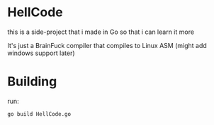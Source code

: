 # HellCode
this is a side-project that i made in Go so that i can learn it more

It's just a BrainFuck compiler that compiles to Linux ASM (might add windows support later)

# Building
run:
```shell
go build HellCode.go
```
